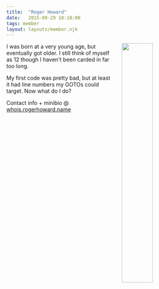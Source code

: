 ```yaml
---
title:  "Roger Howard"
date:   2015-09-29 10:18:00
tags: member
layout: layouts/member.njk
---
```


<img style="float: right; width: 40%; margin-left: 20px;" src="/assets/images/rogerhoward_portrait.jpg">

I was born at a very young age, but eventually got older. I still think of myself as 12 though I haven't been carded in far too long.

My first code was pretty bad, but at least it had line numbers my GOTOs could target. Now what do I do?

Contact info + minibio @ [whois.rogerhoward.name][whoisroger]

[whoisroger]: http://whois.rogerhoward.name
